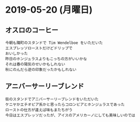 # 2019-05-20 (月曜日)

## オスロのコーヒー

    今朝も隣町のスタンドで Tim Wendelboe をいただいた
    エスプレッソローストだけどドリップで
    おいしかった
    昨日のホンジュラスよりもこっちの方がいいかな
    それは春の陽気のせいかもしれない
    秋にのんだら逆の印象だったかもしれない

## アニバーサーリーブレンド

    街のスタンドでアニバーサーリーブレンドをいただいた
    ケニヤかエチオピア系かと思ったらコロンビアとホンジュラスであった
    ローストの仕方が違えば味もまたちがう
    今日はエスプレッソだったが、アイスのアメリカーノにしても美味しいのでは
